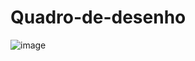 # Quadro-de-desenho

![image](https://user-images.githubusercontent.com/104745187/187957534-a365a6e4-677b-43a5-9f12-f670381c3b9f.png)
